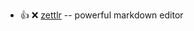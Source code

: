 - :+1: :x:  [zettlr](https://github.com/Zettlr/Zettlr/releases/download/v1.8.7/Zettlr-1.8.7-amd64.deb)  --  powerful markdown editor
